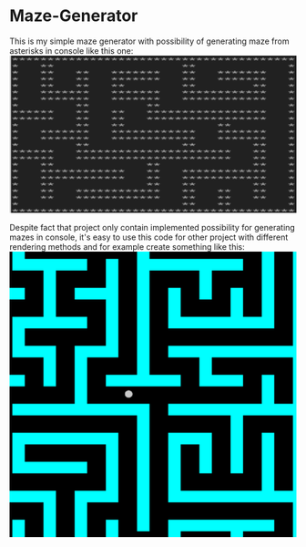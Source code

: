 # Maze-Generator

This is my simple maze generator with possibility of generating maze from asterisks in console like this one:
![alt text](https://raw.githubusercontent.com/Wyder7PL/Maze-Generator/master/Pictures/maze.png "Maze")

Despite fact that project only contain implemented possibility for generating mazes in console, it's easy to use this code for other project with different rendering methods and for example create something like this:
![alt text](https://raw.githubusercontent.com/Wyder7PL/Maze-Generator/master/Pictures/mazecolor.png "Maze Color")
